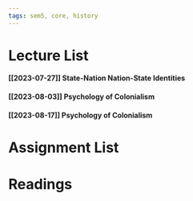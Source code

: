 ```yaml
---
tags: sem5, core, history
---
```


Lecture List
==
#### [[2023-07-27]] State-Nation Nation-State Identities
#### [[2023-08-03]] Psychology of Colonialism
#### [[2023-08-17]] Psychology of Colonialism 
Assignment List
==

Readings
==